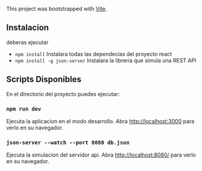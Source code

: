 This project was bootstrapped with [Vite](https://vitejs.dev/).

## Instalacion
deberas ejecutar
- `npm install`
Instalara todas las dependecias del proyecto react
- `npm install -g json-server`
Instalara la libreria que simula una REST API

## Scripts Disponibles
En el directorio del proyecto puedes ejecutar:
### `npm run dev `
Ejecuta la aplicacion en el modo desarrollo.
Abra [http://localhost:3000](http://localhost:3000) para verlo en su navegador.

### `json-server --watch --port 8080 db.json`
Ejecuta la simulacion del servidor api.
Abra [http://localhost:8080/](http://localhost:8080) para verlo en su navegador.